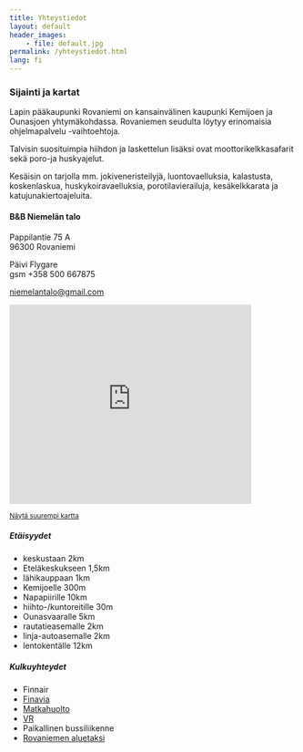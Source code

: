 ```yaml
---
title: Yhteystiedot
layout: default
header_images:
    - file: default.jpg
permalink: /yhteystiedot.html
lang: fi
---
```


### Sijainti ja kartat

Lapin pääkaupunki Rovaniemi on kansainvälinen kaupunki Kemijoen ja Ounasjoen yhtymäkohdassa. Rovaniemen seudulta löytyy erinomaisia ohjelmapalvelu -vaihtoehtoja.

Talvisin suosituimpia hiihdon ja laskettelun lisäksi ovat moottorikelkkasafarit sekä poro-ja huskyajelut.

Kesäisin on tarjolla mm. jokiveneristeilyjä, luontovaelluksia, kalastusta, koskenlaskua, huskykoiravaelluksia, porotilavierailuja, kesäkelkkarata ja katujunakiertoajeluita.

#### B&B Niemelän talo

Pappilantie 75 A  
96300 Rovaniemi

Päivi Flygare  
gsm +358 500 667875

[niemelantalo@gmail.com](mailto:niemelantalo@gmail.com)

<iframe src="https://maps.google.com/maps?f=q&amp;source=s_q&amp;hl=fi&amp;geocode=&amp;q=Pappilantie+75+A,+Rovaniemi,+Suomi&amp;aq=1&amp;oq=pappilantie+75+A&amp;sll=37.0625,-95.677068&amp;sspn=76.238784,79.013672&amp;ie=UTF8&amp;hq=&amp;hnear=Pappilantie+75,+Rovaniemi,+Suomi&amp;ll=66.482875,25.677462&amp;spn=0.002427,0.004823&amp;t=m&amp;z=14&amp;output=embed" frameborder="0" marginwidth="0" marginheight="0" scrolling="no" width="425" height="350"> </iframe>
<p><small><a href="https://maps.google.com/maps?f=q&amp;source=embed&amp;hl=fi&amp;geocode=&amp;q=Pappilantie+75+A,+Rovaniemi,+Suomi&amp;aq=1&amp;oq=pappilantie+75+A&amp;sll=37.0625,-95.677068&amp;sspn=76.238784,79.013672&amp;ie=UTF8&amp;hq=&amp;hnear=Pappilantie+75,+Rovaniemi,+Suomi&amp;ll=66.482875,25.677462&amp;spn=0.002427,0.004823&amp;t=m&amp;z=14">Näytä suurempi kartta</a></small></p>

##### Etäisyydet

 - keskustaan 2km
 - Eteläkeskukseen 1,5km
 - lähikauppaan 1km
 - Kemijoelle 300m
 - Napapiirille 10km
 - hiihto-/kuntoreitille 30m
 - Ounasvaaralle 5km
 - rautatieasemalle 2km
 - linja-autoasemalle 2km
 - lentokentälle 12km

##### Kulkuyhteydet

 - Finnair
 - [Finavia](http://www.finavia.fi/lentoasemat/lentoasema_rovaniemi)
 - [Matkahuolto](http://www.matkahuolto.fi/fi/)
 - [VR](http://www.vr.fi)
 - Paikallinen bussiliikenne
 - [Rovaniemen aluetaksi](http://www.rovaniemenaluetaksi.fi/)
